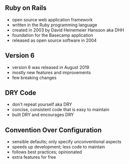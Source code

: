 ## Ruby on Rails
- open source web application framework
- written in the Ruby programming language
- created in 2003 by David Heinemeier Hansson aka DHH
- foundation for the Basecamp application
- released as open source software in 2004

## Version 6
- version 6 was released in August 2019
- mostly new features and improvements
- few breaking changes

## DRY Code
- don't repeat yourself aka DRY
- concise, consistent code that is easy to maintain
- built DRY and encourages DRY

## Convention Over Configuration
- sensible defaults; only specify unconventional aspects
- speeds up development; less code to maintain
- follows best practices; opinionated
- extra features for free
